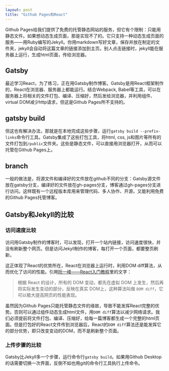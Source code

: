 ```yaml
---
layout: post
title: "Github Pages和React"
---
```


Github Pages给我们提供了免费的托管静态网站的服务，但它有个限制：只能用静态文件。如果想动态生成页面，那是实现不了的。它只支持一种动态生成页面的服务——用Ruby编写的Jekyll。你用markdown写好文章，保存并放在制定的文件夹，jekyll会自动将这篇文章的链接添加到主页。别人点击链接时，jekyll能在服务器上运行，生成html页面，传给浏览器。

## Gatsby
最近学习React，为了练习，正在用Gatsby制作博客。Gatsby是用React框架制作的，React在浏览器、服务器上都能运行。结合Webpack, Babel等工具，可以在服务器上将相关的文件打包、编译、压缩好，然后发给浏览器，并利用组件、virtual DOM减少http请求，但这是Github Pages所不支持的。

## gatsby build
但这也有解决办法，那就是在本地完成这些步骤，运行`gatsby build --prefix-links`命令行工具。Gatsby集成了这些打包工具，将html, css, js和图片等所有的文件打包到`/public`文件夹。这些是静态文件，可以直接用浏览器打开，从而可以托管在Github Pages上。

## branch
一般的做法是，将源文件和编译好的文件放在github不同的分支：Gatsby源文件放在gatsby分支，编译好的文件放在gh-pages分支，博客通过gh-pages分支进行访问。这样既有一个远程版本库用来管理代码、多人协作、开源，又能利用免费的Github Pages托管博客。

## Gatsby和Jekyll的比较
### 访问速度比较
访问用Gatsby制作的博客时，可以发现，打开一个站内链接，访问速度很快，并没有刷新整个网页。但是访问Jekyll制作的博客，每打开一个页面，都要整页刷新。

这正体现了React的优势所在，React在浏览器上运行时，利用DOM diff算法，从而优化了访问的性能。引用[阮一峰——React入门教程](http://www.ruanyifeng.com/blog/2015/03/react.html)里的文字：

>根据 React 的设计，所有的 DOM 变动，都先在虚拟 DOM 上发生，然后再将实际发生变动的部分，反映在真实 DOM上，这种算法叫做 `DOM diff`，它可以极大提高网页的性能表现。

虽然因为Github Pages只能托管静态文件的缘故，导致不能发挥React完整的优势。否则可以通过组件动态生成html文件，用`DOM diff`算法以减少网络请求。我们必须提前将文件打包、编译、压缩好，给每一篇博客都生成一个完整的html页面。但是打包好的React文件传到浏览器后，React的`DOM diff`算法还是能发挥它的部分优势，即只改变变动的DOM，而不是刷新整个页面。

### 上传步骤的比较
Gatsby比Jekyll多一个步骤，运行命令行`gatsby build`。如果用Github Desktop的话需要切换一次界面，反倒不如也用git的命令行工具执行上传命令。